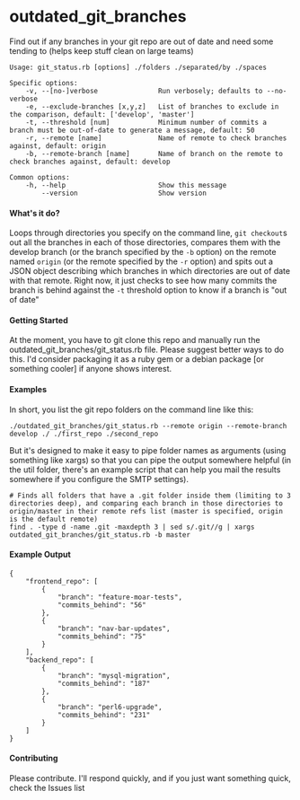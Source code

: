 outdated_git_branches
=====================

Find out if any branches in your git repo are out of date and need some tending to (helps keep stuff clean on large teams)

~~~
Usage: git_status.rb [options] ./folders ./separated/by ./spaces

Specific options:
    -v, --[no-]verbose               Run verbosely; defaults to --no-verbose
    -e, --exclude-branches [x,y,z]   List of branches to exclude in the comparison, default: ['develop', 'master']
    -t, --threshold [num]            Minimum number of commits a branch must be out-of-date to generate a message, default: 50
    -r, --remote [name]              Name of remote to check branches against, default: origin
    -b, --remote-branch [name]       Name of branch on the remote to check branches against, default: develop

Common options:
    -h, --help                       Show this message
        --version                    Show version
~~~

#### What's it do?

Loops through directories you specify on the command line, `git checkout`s out all the branches in each of those directories, compares them with the develop branch (or the branch specified by the `-b` option) on the remote named `origin` (or the remote specified by the `-r` option) and spits out a JSON object describing which branches in which directories are out of date with that remote.  Right now, it just checks to see how many commits the branch is behind against the `-t` threshold option to know if a branch is "out of date"


#### Getting Started
At the moment, you have to git clone this repo and manually run the outdated_git_branches/git_status.rb file.  Please suggest better ways to do this.  I'd consider packaging it as a ruby gem or a debian package [or something cooler] if anyone shows interest.

#### Examples

In short, you list the git repo folders on the command line like this:
~~~
./outdated_git_branches/git_status.rb --remote origin --remote-branch develop ./ ./first_repo ./second_repo
~~~

But it's designed to make it easy to pipe folder names as arguments (using something like xargs) so that you can pipe the output somewhere helpful (in the util folder, there's an example script that can help you mail the results somewhere if you configure the SMTP settings).

~~~
# Finds all folders that have a .git folder inside them (limiting to 3 directories deep), and comparing each branch in those directories to origin/master in their remote refs list (master is specified, origin is the default remote)
find . -type d -name .git -maxdepth 3 | sed s/.git//g | xargs outdated_git_branches/git_status.rb -b master
~~~


#### Example Output

~~~
{
    "frontend_repo": [
        {
            "branch": "feature-moar-tests",
            "commits_behind": "56"
        },
        {
            "branch": "nav-bar-updates",
            "commits_behind": "75"
        }
    ],
    "backend_repo": [
        {
            "branch": "mysql-migration",
            "commits_behind": "187"
        },
        {
            "branch": "perl6-upgrade",
            "commits_behind": "231"
        }
    ]
}
~~~

#### Contributing
Please contribute.  I'll respond quickly, and if you just want something quick, check the Issues list
